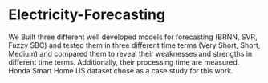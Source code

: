 # Electricity-Forecasting
We Built three different well developed models for forecasting (BRNN, SVR, Fuzzy SBC)  and tested them in three different time terms (Very Short, Short, Medium) and compared them to reveal their weaknesses and strengths in different time terms. Additionally, their processing time are measured. Honda Smart Home US dataset chose as a case study for this work.
